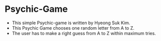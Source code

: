 # Psychic-Game
* This simple Psychic-game is written by Hyeong Suk Kim.
* This Psychic Game chooses one random letter from A to Z.
* The user has to make a right guess from A to Z within maximum tries.